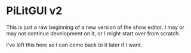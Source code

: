 # PiLitGUI v2

This is just a raw beginning of a new version of the show editor. I may or may not continue development on it, or I might start over from scratch.

I've left this here so I can come back to it later if I want.
